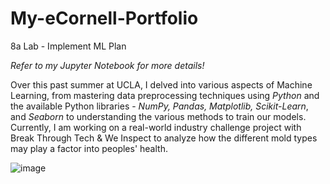 # My-eCornell-Portfolio
8a Lab - Implement ML Plan 

*Refer to my Jupyter Notebook for more details!*

Over this past summer at UCLA, I delved into various aspects of Machine Learning, from mastering data preprocessing techniques using *Python* and the available Python libraries - *NumPy, Pandas, Matplotlib, Scikit-Learn*, and *Seaborn* to understanding the various methods to train our models. Currently, I am working on a real-world industry challenge project with Break Through Tech & We Inspect to analyze how the different mold types may play a factor into peoples' health. 

![image](https://github.com/tiff178/My-eCornell-Portfolio/assets/86746239/ec212987-cda4-4a65-8ce6-ccd89257b4e5)
